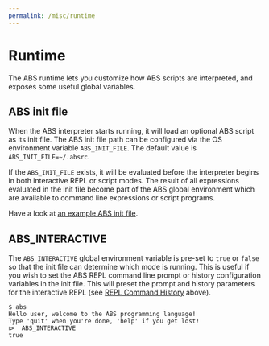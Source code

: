 ```yaml
---
permalink: /misc/runtime
---
```


# Runtime

The ABS runtime lets you customize how ABS scripts are interpreted,
and exposes some useful global variables.

## ABS init file

When the ABS interpreter starts running, it will load an optional
ABS script as its init file. The ABS init file path can be
configured via the OS environment variable `ABS_INIT_FILE`. The
default value is `ABS_INIT_FILE=~/.absrc`.

If the `ABS_INIT_FILE` exists, it will be evaluated before the
interpreter begins in both interactive REPL or script modes.
The result of all expressions evaluated in the init file become
part of the ABS global environment which are available to command
line expressions or script programs.

Have a look at [an example ABS init file](https://github.com/abs-lang/abs/tree/master/examples/absrc.abs).

## ABS_INTERACTIVE

The `ABS_INTERACTIVE` global environment variable
is pre-set to `true` or `false` so that the init file can determine
which mode is running. This is useful if you wish to set the ABS REPL
command line prompt or history configuration variables in the init file.
This will preset the prompt and history parameters for the interactive
REPL (see [REPL Command History](/misc/configuring-the-repl#REPL_Command_History) above).

```
$ abs
Hello user, welcome to the ABS programming language!
Type 'quit' when you're done, 'help' if you get lost!
⧐  ABS_INTERACTIVE
true
```
